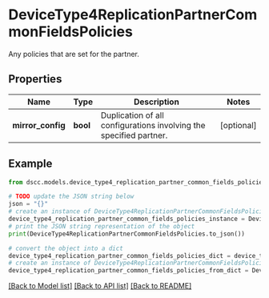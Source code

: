 # DeviceType4ReplicationPartnerCommonFieldsPolicies

Any policies that are set for the partner.

## Properties

Name | Type | Description | Notes
------------ | ------------- | ------------- | -------------
**mirror_config** | **bool** | Duplication of all configurations involving the specified partner. | [optional] 

## Example

```python
from dscc.models.device_type4_replication_partner_common_fields_policies import DeviceType4ReplicationPartnerCommonFieldsPolicies

# TODO update the JSON string below
json = "{}"
# create an instance of DeviceType4ReplicationPartnerCommonFieldsPolicies from a JSON string
device_type4_replication_partner_common_fields_policies_instance = DeviceType4ReplicationPartnerCommonFieldsPolicies.from_json(json)
# print the JSON string representation of the object
print(DeviceType4ReplicationPartnerCommonFieldsPolicies.to_json())

# convert the object into a dict
device_type4_replication_partner_common_fields_policies_dict = device_type4_replication_partner_common_fields_policies_instance.to_dict()
# create an instance of DeviceType4ReplicationPartnerCommonFieldsPolicies from a dict
device_type4_replication_partner_common_fields_policies_from_dict = DeviceType4ReplicationPartnerCommonFieldsPolicies.from_dict(device_type4_replication_partner_common_fields_policies_dict)
```
[[Back to Model list]](../README.md#documentation-for-models) [[Back to API list]](../README.md#documentation-for-api-endpoints) [[Back to README]](../README.md)


